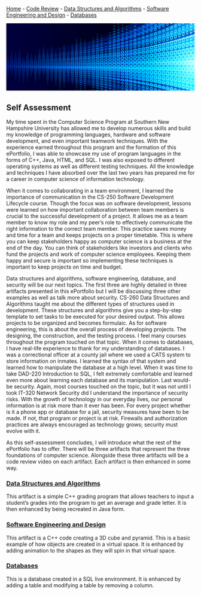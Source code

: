 [Home](README.md) - [Code Review](CodeReview.md) - [Data Structures and Algorithms](data_structures.md) - [Software Engineering and Design](softeng_design.md) - [Databases](databases.md)

<center><img src="CSbanner.jpg"></center>

## Self Assessment
My time spent in the Computer Science Program at Southern New Hampshire University has allowed me to develop numerous skills and build my knowledge of programming languages, hardware and software development, and even important teamwork techniques. With the experience earned throughout this program and the formation of this ePortfolio, I was able to showcase my use of program languages in the forms of C++, Java, HTML, and SQL. I was also exposed to different operating systems as well as different testing techniques. All the knowledge and techniques I have absorbed over the last two years has prepared me for a career in computer science of information technology.

When it comes to collaborating in a team environment, I learned the importance of communication in the CS-250 Software Development Lifecycle course. Though the focus was on software development, lessons were learned on how important collaboration between team members is crucial to the successful development of a project. It allows me as a team member to know my role and my peer’s role to effectively communicate the right information to the correct team member. This practice saves money and time for a team and keeps projects on a proper timetable. This is where you can keep stakeholders happy as computer science is a business at the end of the day. You can think of stakeholders like investors and clients who fund the projects and work of computer science employees. Keeping them happy and secure is important so implementing these techniques is important to keep projects on time and budget. 

Data structures and algorithms, software engineering, database, and security will be our next topics. The first three are highly detailed in three artifacts presented in this ePortfolio but I will be discussing three other examples as well as talk more about security. CS-260 Data Structures and Algorithms taught me about the different types of structures used in development. These structures and algorithms give you a step-by-step template to set tasks to be executed for your desired output. This allows projects to be organized and becomes formulaic. As for software engineering, this is about the overall process of developing projects. The designing, the construction, and the testing process. I feel many courses throughout the program touched on that topic. When it comes to databases, I have real-life experience to thank for my understanding of databases. I was a correctional officer at a county jail where we used a CATS system to store information on inmates. I learned the syntax of that system and learned how to manipulate the database at a high level. When it was time to take DAD-220 Introduction to SQL, I felt extremely comfortable and learned even more about learning each database and its manipulation. Last would-be security. Again, most courses touched on the topic, but it was not until I took IT-320 Network Security did I understand the importance of security risks. With the growth of technology in our everyday lives, our personal information is at risk more than it ever has been. For every project whether is it a phone app or database for a jail, security measures have been to be made. If not, that program or project is at risk. Firewalls and authorization practices are always encouraged as technology grows; security must evolve with it.

As this self-assessment concludes, I will introduce what the rest of the ePortfolio has to offer. There will be three artifacts that represent the three foundations of computer science. Alongside these three artifacts will be a code review video on each artifact. Each artifact is then enhanced in some way.

### [Data Structures and Algorithms](data_structures.md)
This artifact is a simple C++ grading program that allows teachers to input a student’s grades into the program to get an average and grade letter. It is then enhanced by being recreated in Java form.

### [Software Engineering and Design](softeng_design.md)
This artifact is a C++ code creating a 3D cube and pyramid. This is a basic example of how objects are created in a virtual space. It is enhanced by adding animation to the shapes as they will spin in that virtual space.

### [Databases](databases.md)
This is a database created in a SQL live environment. It is enhanced by adding a table and modifying a table by removing a column.
